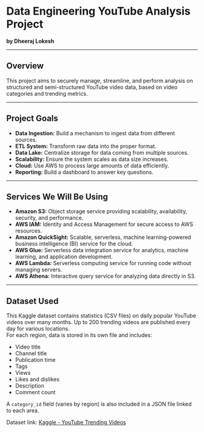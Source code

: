 # Data Engineering YouTube Analysis Project
**by Dheeraj Lokesh**

---

## Overview

This project aims to securely manage, streamline, and perform analysis on structured and semi-structured YouTube video data, based on video categories and trending metrics.

---

## Project Goals

- **Data Ingestion:** Build a mechanism to ingest data from different sources.
- **ETL System:** Transform raw data into the proper format.
- **Data Lake:** Centralize storage for data coming from multiple sources.
- **Scalability:** Ensure the system scales as data size increases.
- **Cloud:** Use AWS to process large amounts of data efficiently.
- **Reporting:** Build a dashboard to answer key questions.

---

## Services We Will Be Using

- **Amazon S3:** Object storage service providing scalability, availability, security, and performance.
- **AWS IAM:** Identity and Access Management for secure access to AWS resources.
- **Amazon QuickSight:** Scalable, serverless, machine learning-powered business intelligence (BI) service for the cloud.
- **AWS Glue:** Serverless data integration service for analytics, machine learning, and application development.
- **AWS Lambda:** Serverless computing service for running code without managing servers.
- **AWS Athena:** Interactive query service for analyzing data directly in S3.

---

## Dataset Used

This Kaggle dataset contains statistics (CSV files) on daily popular YouTube videos over many months. Up to 200 trending videos are published every day for various locations.  
For each region, data is stored in its own file and includes:

- Video title
- Channel title
- Publication time
- Tags
- Views
- Likes and dislikes
- Description
- Comment count

A `category_id` field (varies by region) is also included in a JSON file linked to each area.

Dataset link: [Kaggle - YouTube Trending Videos](https://www.kaggle.com/datasets/datasnaek/youtube-new)
